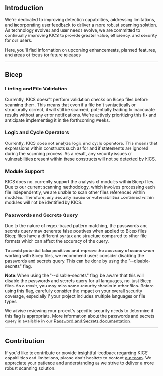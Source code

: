 ## Introduction

We're dedicated to improving detection capabilities, addressing limitations, and incorporating user feedback to deliver a more robust scanning solution. As technology evolves and user needs evolve, we are committed to continually improving KICS to provide greater value, efficiency, and security for our users.

Here, you'll find information on upcoming enhancements, planned features, and areas of focus for future releases.

---

## Bicep

### Linting and File Validation

Currently, KICS doesn't perform validation checks on Bicep files before scanning them.
This means that even if a file isn't syntactically or structurally correct, it will still be scanned, potentially leading to inaccurate results without any error notifications. We're actively prioritizing this fix and anticipate implementing it in the forthcoming weeks.

### Logic and Cycle Operators

Currently, KICS does not analyze logic and cycle operators. This means that expressions within constructs such as for and if statements are ignored during the scanning process. As a result, any security issues or vulnerabilities present within these constructs will not be detected by KICS.

### Module Support

KICS does not currently support the analysis of modules within Bicep files. Due to our current scanning methodology, which involves processing each file independently, we are unable to scan other files referenced within modules. Therefore, any security issues or vulnerabilities contained within modules will not be identified by KICS.

### Passwords and Secrets Query

Due to the nature of regex-based pattern matching, the passwords and secrets query may generate false positives when applied to Bicep files. Bicep files have a different syntax and structure compared to other file formats which can affect the accuracy of the query.

To avoid potential false positives and improve the accuracy of scans when working with Bicep files, we recommend users consider disabling the passwords and secrets query. This can be done by using the "--disable-secrets" flag.

**Note**: When using the "--disable-secrets" flag, be aware that this will disable the passwords and secrets query for all languages, not just Bicep files. As a result, you may miss some security checks in other files. Before using this flag, carefully consider the impact on your overall security coverage, especially if your project includes multiple languages or file types.

We advise reviewing your project's specific security needs to determine if this flag is appropriate. More information about the passwords and secrets query is available in our [Password and Secrets documentation](https://github.com/Checkmarx/kics/blob/master/docs/secrets.md).


---

## Contribution

If you'd like to contribute or provide insightful feedback regarding KICS' capabilities and limitations, please don't hesitate to contact [our team](https://github.com/Checkmarx/kics/issues/).
We appreciate your patience and understanding as we strive to deliver a more robust scanning solution.
